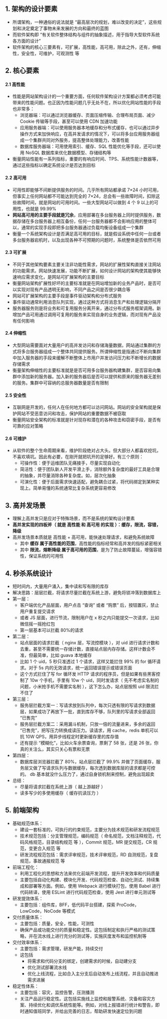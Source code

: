 ## 1. 架构的设计要素

- 所谓架构，一种通俗的说法就是 “最高层次的规划，难以改变的决定”，这些规划和决定奠定了事物未来发展的方向和最终的蓝图
- 而软件架构即 “有关软件整体结构与组件的抽象描述，用于指导大型软件系统各方面的设计”
- 软件架构的核心三要素有，可扩展，高性能，高可用，除此之外，还有，伸缩性，安全性，可维护，可观测性 等

## 2. 核心要素

#### 2.1 高性能

- 性能是网站架构设计的一个重要方面，任何软件架构设计方案都必须考虑可能带来的性能问题。也正因为性能问题几乎无处不在，所以优化网站性能的手段也非常多：
  - 浏览器端：可以通过浏览器缓存、页面压缩传输、合理布局页面、减少 Cookie 传输等手段，甚至可以使用 CDN 加速功能
  - 应用服务器端：可以使用服务器本地缓存和分布式缓存，也可以通过异步操作方式来加快响应，在高并发请求的情况下，可以将多台应用服务器组成一个集群共同对外服务，提高整体处理能力，改善性能
  - 数据库服务器端：可用使用索引、缓存、SQL 性能优化等手段，还可以使用 NoSQL 数据库来优化数据模型、存储结构等
- 衡量网站性能有一系列指标，重要的有响应时间、TPS、系统性能计数器等，通过这些指标以确定系统设计是否达到目标

#### 2.2 高可用

- 可用性即能够不间断提供服务的时间。几乎所有网站都承诺 7×24 小时可用，但事实上任何网站都不可能达到完全的 7×24，总会有一些故障时间，扣除这些故障时间，就是网站的可用时间。一些大型网站可以做到 4 个 9 以上的可用性，也就是 99.99%
- **网站高可用的主要手段就是冗余**，应用部署在多台服务器上同时提供服务，数据存储在多台服务器上相互备份，任何一台服务器都不会影响应用的整体可以，通常的实现手段即把多台服务器通过负载均衡设备组成一个集群
- 衡量一个系统架构设计是否满足高可用的目标，就是假设系统中任何一台或者多台服务器宕机时，以及出现各种不可预期的问题时，系统整体是否依然可用

#### 2.3 可扩展

- 不同于其他架构要素主要关注非功能性需求，网站的扩展性架构直接关注网站的功能需求。网站快速发展，功能不断扩展，如何设计网站的架构使其能够快速响应需求变化，是网站可扩展架构的主要目标
- 衡量网站架构扩展性好坏的主要标准就是在网站增加新的业务产品时，是否可以实现对现有产品透明无影响，不同产品之间是否很少耦合等
- 网站可扩展架构的主要手段是事件驱动架构和分布式服务
- 事件驱动通常利用消息队列实现，通过这种方式将消息生产和处理逻辑分隔开
- 服务器服务则是将业务和可复用服务分离开来，通过分布式服务框架调用。新增加产品可用通过调用可复用的服务来实现自身的业务逻辑，而对现有产品没有任何影响

#### 2.4 伸缩性

- 大型网站需要面对大量用户的高并发访问和存储海量数据，网站通过集群的方式将多台服务器组成一个整体共同提供服务。所谓伸缩性是指通过不断向集群中加入服务器的手段来缓解不断整体上市用户并发访问压力和不断增长的数据存储需求
- 衡量架构伸缩性的主要标准就是是否可用多台服务器构建集群，是否容易向集群中添加新的服务器。加入新的服务器后是否可以提供和原来的服务器无差别的服务。集群中可容纳的总服务器数量是否有限制

#### 2.5 安全性

- 互联网是开发的，任何人在任何地方都可以访问网站。网站的安全架构就是保护网站不受恶意访问和攻击，保护网站的重要数据不被窃取
- 衡量网站安全架构的标准就是针对现存和潜在的各种攻击和窃密手段，是否有可靠的应对策略

#### 2.6 可维护

- 从软件的整个生命周期来看，维护阶段绝对占大头。但大部分人都喜欢挖坑，不喜欢填坑。因此有必要，在刚开就把坑开的足够好。有三个原则：
  - 可操作性：便于运维团队无痛接手，尽量实现自动化
  - 简洁性：便于团队新人开发平滑上手，消除额外复杂度的最好工具是合理的抽象，并尽量消除各种复杂度。如，层次化抽象
  - 可演化性：便于后面需求快速适配，避免耦合过紧，将代码绑定到某种实现上。简单易懂的系统通常比复杂系统更容易修改

## 3. 高并发场景

- 理解上高并发只是应对于特殊场景，而不是系统的架构设计要素
- **高并发实现的四板斧（ 就是 高性能 和 高可用 的实现 ）：缓存，限流，容错，降级**
- 高并发场景本质就是 高性能 + 高可用，能快速处理请求，和避免系统故障
  - 其中 **缓存 属于高性能的范围**，高性能的指标经常和高并发的指标紧密相关
  - 其中 **限流，熔断降级 属于高可用的范围**，是为了防止故障蔓延，增强容错性，保证系统的可用性

## 4. 秒杀系统设计

- 短时间内，大量用户涌入，集中读和写有限的库存
- 解决思路：层层拦截，将请求尽量拦截在系统上游，避免将锁冲落到数据库上
- 第一层：
  - 客户端优化产品层面，用户点击 “查询” 或者 “购票” 后，按钮置灰，禁止用户重复提交请求
  - 或者 JS 层面，进行节流，限制用户在 x 秒之内只能提交一次请求，比如微信摇一摇抢红包
  - 第一层基本可以拦截 80%的请求
- 第二层：
  - 站点层面的请求拦截（ nginx 层，写流控模块 ），对 uid 进行请求计数和去重，甚至不需要统一存储计数，直接站点层内存存储。这样计数会不准，但最简单，比如 guava 本地缓存
  - 比如 1 个 uid，5 秒只准透过 1 个请求，这样又能拦住 99% 的 for 循环请求。对于 5s 内的无效请求，统一返回错误提示或错误页面
  - 这个方式拦住了写 for 循环发 HTTP 请求的程序员，但是如果有些黑客控制了 10w 个手机，手里有 10w 个 uid，同时发请求（ 先不考虑实名制的问题，小米抢手机不需要实名制 ），这下怎么办，站点层按照 uid 限流拦不住了
- 第三层：
  - 服务层拦截方案一：写请求放到队列中，每次只透有限的写请求到数据层，如果成功了再放下一批，直到库存不够，队列里的写请求全部返回 “已售完”
  - 服务层拦截方案二：采用漏斗机制，只放一倍的流量进来，多余的返回 “已售完”，把写压力转换成读压力。读请求，用 cache，redis 单机可以抗 10W QPS，用异步线程定时更新缓存里的库存值
  - 还有提示 “模糊化”，比如火车余票查询，票剩了 58 张，还是 26 张，你真的关注么，其实只关心有票和无票
- 第四层：
  - 数据库层浏览器拦截了 80%，站点层拦截了 99.9% 并做了页面缓存，服务层又做了写请求队列与数据缓存，每次透到数据库层的请求都是可控的。 db 基本就没什么压力了，通过自身锁机制来控制，避免出现超卖
- 总结：
  - 尽量将请求拦截在系统上游（ 越上游越好 ）
  - 读多写少的多使用缓存（ 缓存抗读压力 ）

## 5. 前端架构

- 基础规范体系：
  - 建设一套标准的，可执行的约束规范，主要分为技术规范和研发流程规范
  - 技术规范包括：分支管理规范，编码规范（ 命名规范，文档注释规范，代码风格规范，目录结构规范 等 ），Commit 规范，MR 提交规范，CR 规范，变更合入规范 等
  - 研发流程规范包括：需求评审规范，技术评审规范，RD 自测规范，复盘规范，事故通报规范 等
- 前端工程化：
  - 利用工程化的思想和方法来优化前端开发流程，提升开发效率和代码质量
  - 主要包括自动化构建、模块化开发、代码规范检查、自动化测试、持续集成和部署等方面。例如，使用 Webpack 进行模块打包，使用 Babel 进行代码转译，使用 ESLint 进行代码规范检查，使用 Jest 进行单元测试等
- 研发提效体系：
  - 主要包括：组件库，BFF，低代码平台搭建，探索 ProCode，LowCode，NoCode 等模式
- 交付质量体系：
  - 主要包括：质量，安全，性能，可测性
  - 确保产品或功能交付的质量和稳定性。这包括制定和执行严格的测试策略，并在流水线上进行充分的测试等，实施灰度发布和监控机制等
- 交付效率体系：
  - 主要包括：需求管理，研发产能，持续交付
  - 这包括
    - 将需求和代码分支的绑定，创建需求的时候，自动建分支
    - 优化测试部署流水线
    - 优化上线流程，比如合入主分支后自动发布上线流程，并且自动推进需求进展
- 稳定性体系：
  - 主要包括：容灾，监控告警，压测播测
  - 关注产品运行稳定性。这包括实施线上监控和报警系统、灾备和容灾方案、持续优化和调优系统性能等。例如，对线上报错进行统计和警告，即时通知值班同学，并给出完善的日志，帮助研发快速定位到问题
